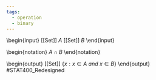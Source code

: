 ```yaml
---
tags:
  - operation
  - binary
---
```

\begin{input}
[[Set]] $A$
[[Set]] $B$
\end{input}

\begin{notation}
$A \cap B$
\end{notation}

\begin{output}
[[Set]] $\{x:x\in A ~ and ~ x\in B\}$
\end{output}
#STAT400_Redesigned